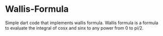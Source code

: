 # Wallis-Formula
Simple dart code that implements wallis formula.
Wallis formula is a formula to evaluate the integral of cosx and sinx to any power from 0 to pi/2.

